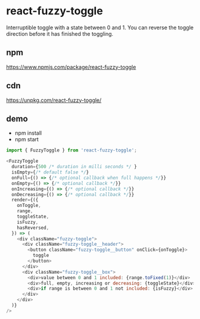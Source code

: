 # react-fuzzy-toggle

Interruptible toggle with a state between 0 and 1. 
You can reverse the toggle direction before it has finished the toggling.

## npm

https://www.npmjs.com/package/react-fuzzy-toggle

## cdn

https://unpkg.com/react-fuzzy-toggle/


## demo

* npm install
* npm start

```js
import { FuzzyToggle } from 'react-fuzzy-toggle';

<FuzzyToggle
  duration={500 /* duration in milli seconds */ }
  isEmpty={/* default false */}
  onFull={() => {/* optional callback when full happens */}}
  onEmpty={() => {/* optional callback */}}
  onIncreasing={() => {/* optional callback */}}
  onDecreasing={() => {/* optional callback */}}
  render={({ 
    onToggle, 
    range, 
    toggleState, 
    isFuzzy,
    hasReversed, 
  }) => (
    <div className="fuzzy-toggle">
      <div className="fuzzy-toggle__header">
        <button className="fuzzy-toggle__button" onClick={onToggle}>
          toggle
        </button>
      </div>
      <div className="fuzzy-toggle__box">
        <div>value between 0 and 1 included: {range.toFixed(1)}</div>
        <div>full, empty, increasing or decreasing: {toggleState}</div>
        <div>if range is between 0 and 1 not included: {isFuzzy}</div>
      </div>
    </div>
  )}
/>
```
